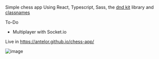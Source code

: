 Simple chess app
Using React, Typescript, Sass, the [dnd kit](https://dndkit.com/) library and [classnames](https://www.npmjs.com/package/classnames)

To-Do
- Multiplayer with Socket.io

Live in https://antelor.github.io/chess-app/

![image](https://github.com/antelor/chess-app/assets/42157966/83aeb490-8017-4993-ba3e-8f2e59c95e5c)
